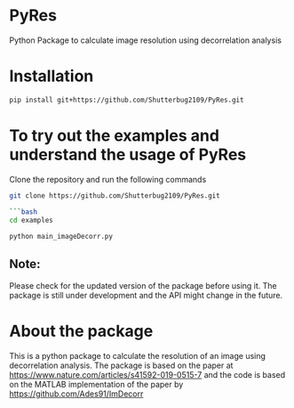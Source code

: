 # PyRes
Python Package to calculate image resolution using decorrelation analysis

# Installation

```bash
pip install git+https://github.com/Shutterbug2109/PyRes.git
```

# To try out the examples and understand the usage of PyRes
Clone the repository and run the following commands

```bash
git clone https://github.com/Shutterbug2109/PyRes.git
    
```bash
cd examples
```
    
```python
python main_imageDecorr.py
```

## Note: 
Please check for the updated version of the package before using it. The package is still under development and the API might change in the future.

# About the package
This is a python package to calculate the resolution of an image using decorrelation analysis. The package is based on the paper at https://www.nature.com/articles/s41592-019-0515-7 and the code is based on the MATLAB implementation of the paper by https://github.com/Ades91/ImDecorr